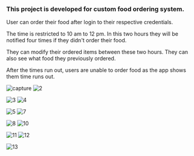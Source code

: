 ### This project is developed for custom food ordering system.

User can order their food after login to their respective credentials.

The time is restricted to 10 am to 12 pm. In this two hours they will be notified four times if they didn't order their food.

They can modify their ordered items between these two hours. They can also see what food they previously ordered.

After the times run out, users are unable to order food as the app shows them time runs out.


![capture](https://user-images.githubusercontent.com/20146137/47396641-7b8b9900-d74d-11e8-8400-e5aa2313827c.PNG)
![2](https://user-images.githubusercontent.com/20146137/47396660-8d6d3c00-d74d-11e8-87ea-dd4078d7f714.PNG)


![3](https://user-images.githubusercontent.com/20146137/47396666-92ca8680-d74d-11e8-8a6d-7cd0f1dc1232.PNG)
![4](https://user-images.githubusercontent.com/20146137/47396668-978f3a80-d74d-11e8-807f-581a83640266.PNG)

![5](https://user-images.githubusercontent.com/20146137/47396685-aa097400-d74d-11e8-8bcb-2ec726468af6.PNG)
![7](https://user-images.githubusercontent.com/20146137/47396691-b1308200-d74d-11e8-9e35-0b21c84f433c.PNG)

![8](https://user-images.githubusercontent.com/20146137/47396707-bc83ad80-d74d-11e8-894d-4caca224c40e.PNG)
![10](https://user-images.githubusercontent.com/20146137/47396709-c0afcb00-d74d-11e8-9acd-064d954d9ee0.PNG)

![11](https://user-images.githubusercontent.com/20146137/47396718-c60d1580-d74d-11e8-97e8-e96e03f1b279.PNG)
![12](https://user-images.githubusercontent.com/20146137/47396722-cb6a6000-d74d-11e8-9625-8c03da86704a.PNG)

![13](https://user-images.githubusercontent.com/20146137/47396726-d02f1400-d74d-11e8-968e-7811e6cccb70.PNG)





